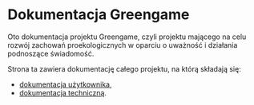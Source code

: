 # Dokumentacja Greengame

Oto dokumentacja projektu Greengame, czyli projektu mającego na celu rozwój zachowań proekologicznych w oparciu o uważność i działania podnoszące świadomość.

Strona ta zawiera dokumentację całego projektu, na którą składają się:

- [dokumentacja użytkownika](podreczniki/index.md),
- [dokumentacja techniczną](techniczna/index.md).

